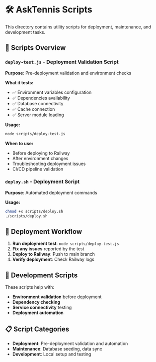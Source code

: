# 🛠️ AskTennis Scripts

This directory contains utility scripts for deployment, maintenance, and development tasks.

## 📁 Scripts Overview

### **`deploy-test.js`** - Deployment Validation Script
**Purpose**: Pre-deployment validation and environment checks

**What it tests:**
- ✅ Environment variables configuration
- ✅ Dependencies availability
- ✅ Database connectivity
- ✅ Cache connection
- ✅ Server module loading

**Usage:**
```bash
node scripts/deploy-test.js
```

**When to use:**
- Before deploying to Railway
- After environment changes
- Troubleshooting deployment issues
- CI/CD pipeline validation

### **`deploy.sh`** - Deployment Script
**Purpose**: Automated deployment commands

**Usage:**
```bash
chmod +x scripts/deploy.sh
./scripts/deploy.sh
```

## 🚀 Deployment Workflow

1. **Run deployment test**: `node scripts/deploy-test.js`
2. **Fix any issues** reported by the test
3. **Deploy to Railway**: Push to main branch
4. **Verify deployment**: Check Railway logs

## 🔧 Development Scripts

These scripts help with:
- **Environment validation** before deployment
- **Dependency checking** 
- **Service connectivity** testing
- **Deployment automation**

## 📋 Script Categories

- **Deployment**: Pre-deployment validation and automation
- **Maintenance**: Database seeding, data sync
- **Development**: Local setup and testing
